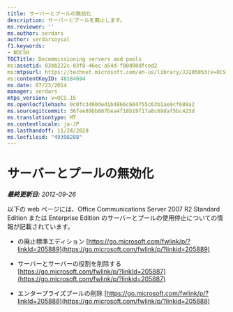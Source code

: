 ```yaml
---
title: サーバーとプールの無効化
description: サーバーとプールを廃止します。
ms.reviewer: ''
ms.author: serdars
author: serdarsoysal
f1.keywords:
- NOCSH
TOCTitle: Decommissioning servers and pools
ms:assetid: 83bb222c-03f8-46ec-a54d-f80d00dfced2
ms:mtpsurl: https://technet.microsoft.com/en-us/library/JJ205053(v=OCS.15)
ms:contentKeyID: 48184694
ms.date: 07/23/2014
manager: serdars
mtps_version: v=OCS.15
ms.openlocfilehash: 0c0fc3400ded1b4866c604755c63b1ae9cf689a2
ms.sourcegitcommit: 36fee89bb887bea4f18b19f17a8c69daf5bc423d
ms.translationtype: MT
ms.contentlocale: ja-JP
ms.lasthandoff: 11/24/2020
ms.locfileid: "49398288"
---
```

# <a name="decommissioning-servers-and-pools"></a>サーバーとプールの無効化

<div data-xmlns="http://www.w3.org/1999/xhtml">

<div class="topic" data-xmlns="http://www.w3.org/1999/xhtml" data-msxsl="urn:schemas-microsoft-com:xslt" data-cs="https://msdn.microsoft.com/">

<div data-asp="https://msdn2.microsoft.com/asp">



</div>

<div id="mainSection">

<div id="mainBody">

<span> </span>

_**最終更新日:** 2012-09-26_

以下の web ページには、Office Communications Server 2007 R2 Standard Edition または Enterprise Edition のサーバーとプールの使用停止についての情報が記載されています。

  - の廃止標準エディション [https://go.microsoft.com/fwlink/p/?linkId=205889](https://go.microsoft.com/fwlink/p/?linkid=205889)

  - サーバーとサーバーの役割を削除する [https://go.microsoft.com/fwlink/p/?linkId=205887](https://go.microsoft.com/fwlink/p/?linkid=205887)

  - エンタープライズプールの削除 [https://go.microsoft.com/fwlink/p/?linkId=205888](https://go.microsoft.com/fwlink/p/?linkid=205888)

</div>

<span> </span>

</div>

</div>

</div>

